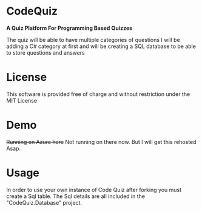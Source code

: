 # CodeQuiz
**A Quiz Platform For Programming Based Quizzes**

The quiz will be able to have multiple categories of questions
I will be adding a C# category at first and will be creating a SQL database to be able to store questions and answers

# License
This software is provided free of charge and without restriction under the MIT License

# Demo
~~Running on Azure here~~
Not running on there now. But I will get this rehosted Asap.

# Usage
In order to use your own instance of Code Quiz after forking you must create a Sql table. The Sql details are all included in the "CodeQuiz.Database" project.

